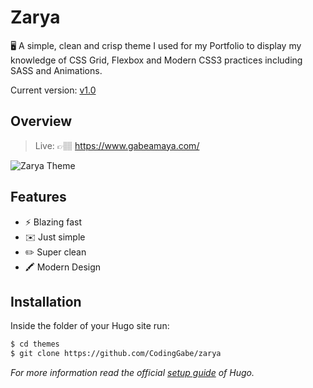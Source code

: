 Zarya
========

🖥 A simple, clean and crisp theme I used for my Portfolio to display my knowledge of CSS Grid, Flexbox and Modern CSS3 practices including SASS and Animations.

Current version: [v1.0](https://github.com/CodingGabe/zarya)

## Overview

> Live: 👉🏽 https://www.gabeamaya.com/
>
![Zarya Theme](https://user-images.githubusercontent.com/16065174/44239893-3a8d6c00-a181-11e8-9cf0-e2a4aeb13dff.png)


## Features

* ⚡️ Blazing fast
* ✉️ Just simple
* ✏️ Super clean
* 🖍 Modern Design

## Installation

Inside the folder of your Hugo site run:

```bash
$ cd themes
$ git clone https://github.com/CodingGabe/zarya
```

*For more information read the official [setup guide](https://gohugo.io/overview/installing/) of Hugo.*
